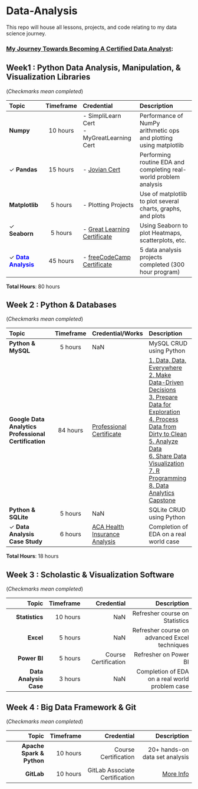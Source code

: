# Data-Analysis
This repo will house all lessons, projects, and code relating to my data science journey. 

<h3><ins>My Journey Towards Becoming A Certified Data Analyst</ins>:<h3> 

## Week1 : Python Data Analysis, Manipulation, & Visualization Libraries
(<i>Checkmarks mean completed</i>)

| Topic | Timeframe | Credential | Description | 
|:---|:---:|:---|:---|
| <b>Numpy</b> | 10 hours | - SimpliLearn Cert<br> - MyGreatLearning Cert | Performance of NumPy arithmetic ops and plotting using matplotlib |
| &check; <b>Pandas</b> | 15 hours | - [Jovian Cert](https://drive.google.com/file/d/12MJKU8uabmaDJok-Zo3if477MHOMJmG1/view?usp=sharing) | Performing routine EDA and completing real-world problem analysis |
| <b>Matplotlib</b> | 5 hours | - Plotting Projects | Use of matplotlib to plot several charts, graphs, and plots | 
| &check; <b>Seaborn</b></p> | 5 hours | - [Great Learning Certificate](https://drive.google.com/file/d/1_nKRihGOZb0xA4dpM_8LQU6TcMvopLPv/view?usp=sharing) | Using Seaborn to plot Heatmaps, scatterplots, etc. | 
| &check; <span style='color:blue'><b>Data Analysis</b></span>| 45 hours | - [freeCodeCamp Certificate](https://freecodecamp.org/certification/xxk1ng0fh3artzxx/data-analysis-with-python-v7) | 5 data analysis projects completed (300 hour program) | 

<b>Total Hours</b>: 80 hours

## Week 2 : Python & Databases
(<i>Checkmarks mean completed</i>)

| Topic | Timeframe | Credential/Works | Description | 
|:---|:---:|:---|:---|
| <b>Python & MySQL</b> | 5 hours | NaN | MySQL CRUD using Python |
| <b>Google Data Analytics Professional Certification | 84 hours | [Professional<br>Certificate](https://) | [1. Data, Data, Everywhere](https://www.coursera.org/account/accomplishments/certificate/QPGP2RZZEBNU)<br>[2. Make Data-Driven Decisions](https://www.coursera.org/account/accomplishments/certificate/4ABW8WZVN4YN)<br>[3. Prepare Data for Exploration](https://www.coursera.org/account/accomplishments/certificate/XUNM6MFCX6KB)<br>[4. Process Data from Dirty to Clean](https://www.coursera.org/account/accomplishments/certificate/ACLJ9ZZN6QX5)<br>[5. Analyze Data](https://www.coursera.org/account/accomplishments/certificate/YT3358L7BHQD)<br>[6. Share Data Visualization](https://www.coursera.org/account/accomplishments/certificate/ZGN7FM9RYQC3)<br>[7. R Programming](https://www.coursera.org/account/accomplishments/certificate/JY84H3VFXQCR)<br>[8. Data Analytics Capstone](https://)<br> | 
| <b>Python & SQLite</b> | 5 hours | NaN | SQLite CRUD using Python |
| &check; <b>Data Analysis Case Study</b> | 6 hours | [ACA Health<br>Insurance Analysis](https://github.com/xxkohxx/PythonStuff/blob/a945c088cde57ea14aa2a9a074d421dbf2cd5376/B_Data_Science_Journey/0.%20Projects/e.%20Jovian%20Cert/Analysis_Health%20Insurance%20Coverage.ipynb) | Completion of EDA on a real world case |

<b>Total Hours</b>: 18 hours

## Week 3 : Scholastic & Visualization Software
(<i>Checkmarks mean completed</i>)

| Topic | Timeframe | Credential | Description | 
|---:|---:|---:|---:|
| <b>Statistics</b> | 10 hours | NaN | Refresher course on Statistics
| <b>Excel</b> | 5 hours | NaN | Refresher course on advanced Excel techniques
| <b>Power BI</b> | 5 hours | Course Certification | Refresher on Power BI
| <b>Data Analysis Case</b> | 3 hours | NaN | Completion of EDA on a real world problem case |

## Week 4 : Big Data Framework & Git
(<i>Checkmarks mean completed</i>)

| Topic | Timeframe | Credential | Description | 
|---:|---:|---:|---:|
| <b>Apache Spark & Python</b> | 10 hours | Course Certification | 20+ hands-on data set analysis |
| <b>GitLab</b> | 10 hours | GitLab Associate Certification | <a href="">More Info</a>
